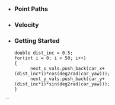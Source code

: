 - ### Point Paths
- ### Velocity
- ### Getting Started
	```
    double dist_inc = 0.5;
    for(int i = 0; i < 50; i++)
    {
          next_x_vals.push_back(car_x+(dist_inc*i)*cos(deg2rad(car_yaw)));
          next_y_vals.push_back(car_y+(dist_inc*i)*sin(deg2rad(car_yaw)));
    }
``




<!--stackedit_data:
eyJoaXN0b3J5IjpbOTg0MTkzNDg2LC0yMDg4NzQ2NjEyXX0=
-->